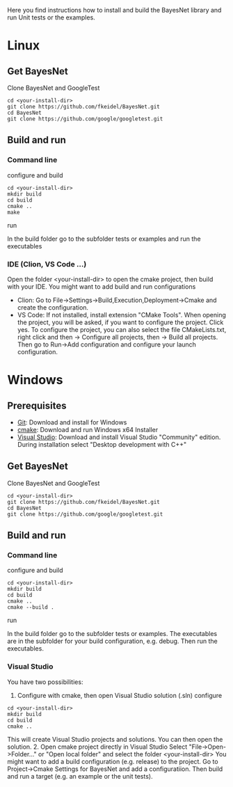 Here you find instructions how to install and build the BayesNet library and run Unit tests or the examples.

# Linux
## Get BayesNet
Clone BayesNet and GoogleTest
```
cd <your-install-dir>
git clone https://github.com/fkeidel/BayesNet.git
cd BayesNet
git clone https://github.com/google/googletest.git
```
## Build and run
### Command line
configure and build
```
cd <your-install-dir>
mkdir build
cd build
cmake ..
make
```
run

In the build folder go to the subfolder tests or examples and run the executables

### IDE (Clion, VS Code ...)
Open the folder \<your-install-dir\> to open the cmake project, then build with your IDE.
You might want to add build and run configurations
- Clion: Go to File->Settings->Build,Execution,Deployment->Cmake and create the configuration.
- VS Code: If not installed, install extension "CMake Tools". When opening the project, you will be asked, if you want to configure the project. Click yes. 
To configure the project, you can also select the file CMakeLists.txt, right click and then -> Configure all projects, then -> Build all projects. Then go to Run->Add configuration and configure your launch configuration.

# Windows
## Prerequisites
- [Git](https://git-scm.com/download/): Download and install for Windows
- [cmake](https://cmake.org/download/): Download and run Windows x64 Installer
- [Visual Studio](https://visualstudio.microsoft.com/de/downloads/): Download and install Visual Studio "Community" edition. During installation select "Desktop development with C++"
## Get BayesNet
Clone BayesNet and GoogleTest
```
cd <your-install-dir>
git clone https://github.com/fkeidel/BayesNet.git
cd BayesNet
git clone https://github.com/google/googletest.git
```
## Build and run
### Command line
configure and build
```
cd <your-install-dir>
mkdir build
cd build
cmake ..
cmake --build .
```
run

In the build folder go to the subfolder tests or examples. The executables are in the subfolder for your build configuration, e.g. debug. Then run the executables.

### Visual Studio
You have two possibilities:
1. Configure with cmake, then open Visual Studio solution (.sln)
configure
```
cd <your-install-dir>
mkdir build
cd build
cmake ..
```
This will create Visual Studio projects and solutions. You can then open the solution.
2. Open cmake project directly in Visual Studio
Select "File->Open->Folder..." or "Open local folder" and select the folder \<your-install-dir\>
You might want to add a build configuration (e.g. release) to the project. Go to Project->Cmake Settings for BayesNet and add a configuratiion.
Then build and run a target (e.g. an example or the unit tests).





